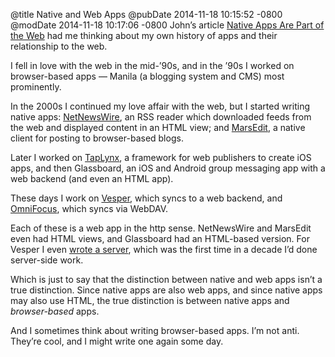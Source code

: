 @title Native and Web Apps
@pubDate 2014-11-18 10:15:52 -0800
@modDate 2014-11-18 10:17:06 -0800
John’s article <a href="http://daringfireball.net/2014/11/native_apps_are_part_of_the_web">Native Apps Are Part of the Web</a> had me thinking about my own history of apps and their relationship to the web.

I fell in love with the web in the mid-’90s, and in the ’90s I worked on browser-based apps — Manila (a blogging system and CMS) most prominently.

In the 2000s I continued my love affair with the web, but I started writing native apps: <a href="http://www.netnewswireapp.com">NetNewsWire</a>, an RSS reader which downloaded feeds from the web and displayed content in an HTML view; and <a href="http://www.red-sweater.com/marsedit/">MarsEdit</a>, a native client for posting to browser-based blogs.

Later I worked on <a href="http://taplynx.com">TapLynx</a>, a framework for web publishers to create iOS apps, and then Glassboard, an iOS and Android group messaging app with a web backend (and even an HTML app).

These days I work on <a href="http://vesperapp.co">Vesper</a>, which syncs to a web backend, and <a href="https://www.omnigroup.com/omnifocus/">OmniFocus</a>, which syncs via WebDAV.

Each of these is a web app in the http sense. NetNewsWire and MarsEdit even had HTML views, and Glassboard had an HTML-based version. For Vesper I even <a href="http://inessential.com/vespersyncdiary">wrote a server</a>, which was the first time in a decade I’d done server-side work.

Which is just to say that the distinction between native and web apps isn’t a true distinction. Since native apps are also web apps, and since native apps may also use HTML, the true distinction is between native apps and *browser-based* apps.

And I sometimes think about writing browser-based apps. I’m not anti. They’re cool, and I might write one again some day.
